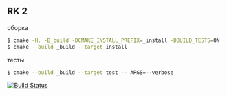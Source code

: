 ## RK 2

сборка

```sh
$ cmake -H. -B_build -DCMAKE_INSTALL_PREFIX=_install -DBUILD_TESTS=ON
$ cmake --build _build --target install
```

тесты
```sh
$ cmake --build _build --target test -- ARGS=--verbose
```

[![Build Status](https://travis-ci.org/unremedy/suptertask.svg?branch=master)](https://travis-ci.org/unremedy/suptertask)
